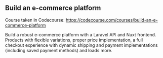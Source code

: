 ## Build an e-commerce platform

Course taken in Codecourse: https://codecourse.com/courses/build-an-e-commerce-platform

Build a robust e-commerce platform with a Laravel API and Nuxt frontend. Products with flexible variations, proper price implementation, a full checkout experience with dynamic shipping and payment implementations (including saved payment methods) and loads more.